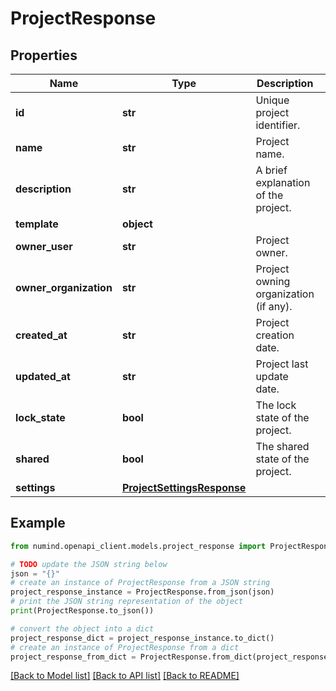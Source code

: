 # ProjectResponse


## Properties

Name | Type | Description | Notes
------------ | ------------- | ------------- | -------------
**id** | **str** | Unique project identifier. | 
**name** | **str** | Project name. | 
**description** | **str** | A brief explanation of the project. | 
**template** | **object** |  | 
**owner_user** | **str** | Project owner. | 
**owner_organization** | **str** | Project owning organization (if any). | [optional] 
**created_at** | **str** | Project creation date. | 
**updated_at** | **str** | Project last update date. | 
**lock_state** | **bool** | The lock state of the project. | 
**shared** | **bool** | The shared state of the project. | 
**settings** | [**ProjectSettingsResponse**](ProjectSettingsResponse.md) |  | 

## Example

```python
from numind.openapi_client.models.project_response import ProjectResponse

# TODO update the JSON string below
json = "{}"
# create an instance of ProjectResponse from a JSON string
project_response_instance = ProjectResponse.from_json(json)
# print the JSON string representation of the object
print(ProjectResponse.to_json())

# convert the object into a dict
project_response_dict = project_response_instance.to_dict()
# create an instance of ProjectResponse from a dict
project_response_from_dict = ProjectResponse.from_dict(project_response_dict)
```
[[Back to Model list]](../README.md#documentation-for-models) [[Back to API list]](../README.md#documentation-for-api-endpoints) [[Back to README]](../README.md)


